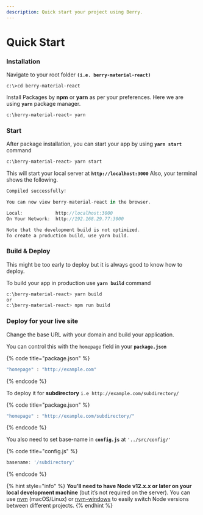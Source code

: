 ```yaml
---
description: Quick start your project using Berry.
---
```


# Quick Start

### Installation

Navigate to your root folder **`(i.e. berry-material-react)`**

```text
c:\>cd berry-material-react
```

Install Packages by **npm** or **yarn** as per your preferences. Here we are using **`yarn`** package manager.

```bash
c:\berry-material-react> yarn
```

### Start

After package installation, you can start your app by using **`yarn start`** command

```bash
c:\berry-material-react> yarn start
```

This will start your local server at **`http://localhost:3000`** Also, your terminal shows the following.

```javascript
Compiled successfully!

You can now view berry-material-react in the browser.

Local:            http://localhost:3000    
On Your Network:  http://192.168.29.77:3000

Note that the development build is not optimized.
To create a production build, use yarn build.
```

### Build & Deploy

This might be too early to deploy but it is always good to know how to deploy.

To build your app in production use **`yarn build`** command

```javascript
c:\berry-material-react> yarn build
or
c:\berry-material-react> npm run build
```

### Deploy for your live site

Change the base URL with your domain and build your application.

You can control this with the `homepage` field in your **`package.json`**

{% code title="package.json" %}
```javascript
"homepage" : "http://example.com"
```
{% endcode %}

To deploy it for **subdirectory** `i.e http://example.com/subdirectory/`

{% code title="package.json" %}
```javascript
"homepage" : "http://example.com/subdirectory/"
```
{% endcode %}

You also need to set base-name in **`config.js`** at `'../src/config/'`

{% code title="config.js" %}
```javascript
basename: '/subdirectory'
```
{% endcode %}

{% hint style="info" %}
**You’ll need to have Node v12.x.x or later on your local development machine** \(but it’s not required on the server\). You can use [nvm](https://github.com/creationix/nvm#installation) \(macOS/Linux\) or [nvm-windows](https://github.com/coreybutler/nvm-windows#node-version-manager-nvm-for-windows) to easily switch Node versions between different projects.
{% endhint %}

